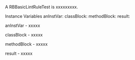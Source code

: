 A RBBasicLintRuleTest is xxxxxxxxx.Instance Variables	anInstVar:		<Object>	classBlock:		<Object>	methodBlock:		<Object>	result:		<Object>anInstVar	- xxxxxclassBlock	- xxxxxmethodBlock	- xxxxxresult	- xxxxx
